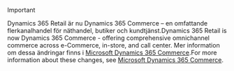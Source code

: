> [!IMPORTANT]
> <span data-ttu-id="072bc-101">Dynamics 365 Retail är nu Dynamics 365 Commerce – en omfattande flerkanalhandel för näthandel, butiker och kundtjänst.</span><span class="sxs-lookup"><span data-stu-id="072bc-101">Dynamics 365 Retail is now Dynamics 365 Commerce - offering comprehensive omnichannel commerce across e-Commerce, in-store, and call center.</span></span> <span data-ttu-id="072bc-102">Mer information om dessa ändringar finns i [Microsoft Dynamics 365 Commerce](https://dynamics.microsoft.com/en-us/commerce/overview/).</span><span class="sxs-lookup"><span data-stu-id="072bc-102">For more information about these changes, see [Microsoft Dynamics 365 Commerce](https://dynamics.microsoft.com/en-us/commerce/overview/).</span></span>
